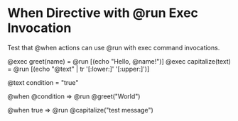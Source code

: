 # When Directive with @run Exec Invocation

Test that @when actions can use @run with exec command invocations.

@exec greet(name) = @run [(echo "Hello, @name!")]
@exec capitalize(text) = @run [(echo "@text" | tr '[:lower:]' '[:upper:]')]

@text condition = "true"

@when @condition => @run @greet("World")

@when true => @run @capitalize("test message")